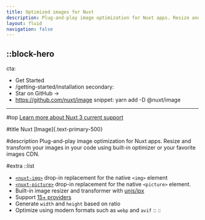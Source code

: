 ```yaml
---
title: Optimized images for Nuxt
description: Plug-and-play image optimization for Nuxt apps. Resize and transform your images in your code using built-in optimizer or your favorite images CDN.
layout: fluid
navigation: false
---
```


::block-hero
---
cta:
  - Get Started
  - /getting-started/installation
secondary:
  - Star on GitHub →
  - https://github.com/nuxt/image
snippet: yarn add -D @nuxt/image
---

#top
[Learn more about Nuxt 3 current support](https://github.com/nuxt/image/discussions/548)

#title
Nuxt [Image]{.text-primary-500}

#description
Plug-and-play image optimization for Nuxt apps. Resize and transform your images in your code using built-in optimizer or your favorite images CDN.

#extra
  ::list
  - [`<nuxt-img>`](/components/nuxt-img) drop-in replacement for the native `<img>` element
  - [`<nuxt-picture>`](/components/nuxt-picture) drop-in replacement for the native `<picture>` element.
  - Built-in image resizer and transformer with [unjs/ipx](https://github.com/unjs/ipx)
  - Support [15+ providers](/providers/cloudflare)
  - Generate `width` and `height` based on ratio
  - Optimize using modern formats such as `webp` and `avif`
  ::
::